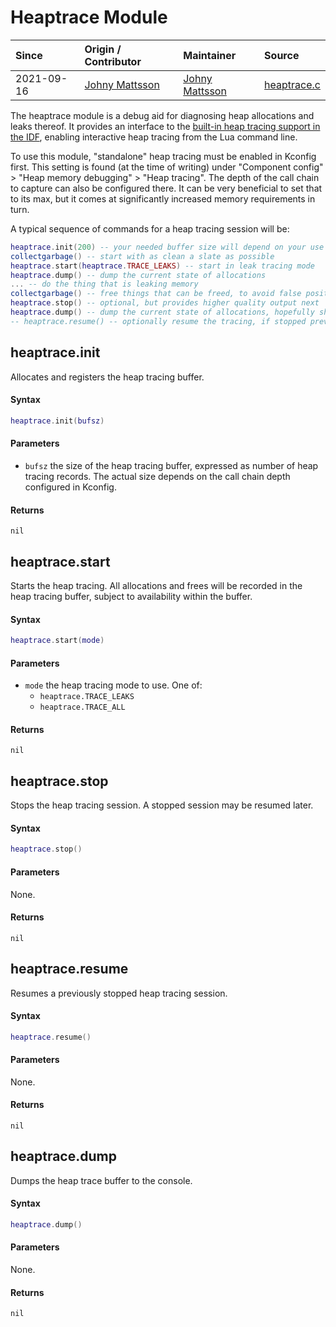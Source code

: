 # Heaptrace Module
| Since  | Origin / Contributor  | Maintainer  | Source  |
| :----- | :-------------------- | :---------- | :------ |
| 2021-09-16 | [Johny Mattsson](https://github.com/jmattsson) |[Johny Mattsson](https://github.com/jmattsson) | [heaptrace.c](../../components/modules/heaptrace.c)|

The heaptrace module is a debug aid for diagnosing heap allocations and
leaks thereof. It provides an interface to the [built-in heap tracing
support in the IDF](https://docs.espressif.com/projects/esp-idf/en/latest/esp32/api-reference/system/heap_debug.html), enabling interactive heap tracing
from the Lua command line.

To use this module, "standalone" heap tracing must be enabled in Kconfig
first. This setting is found (at the time of writing) under
"Component config" > "Heap memory debugging" > "Heap tracing". The depth
of the call chain to capture can also be configured there. It can be very
beneficial to set that to its max, but it comes at significantly increased
memory requirements in turn.

A typical sequence of commands for a heap tracing session will be:
```lua
heaptrace.init(200) -- your needed buffer size will depend on your use case
collectgarbage() -- start with as clean a slate as possible
heaptrace.start(heaptrace.TRACE_LEAKS) -- start in leak tracing mode
heaptrace.dump() -- dump the current state of allocations
... -- do the thing that is leaking memory
collectgarbage() -- free things that can be freed, to avoid false positives
heaptrace.stop() -- optional, but provides higher quality output next
heaptrace.dump() -- dump the current state of allocations, hopefully showing the leaked entries and where they got allocated from
-- heaptrace.resume() -- optionally resume the tracing, if stopped previously
```

## heaptrace.init
Allocates and registers the heap tracing buffer.

#### Syntax
```lua
heaptrace.init(bufsz)
```

#### Parameters
- `bufsz` the size of the heap tracing buffer, expressed as number of heap tracing records. The actual size depends on the call chain depth configured in Kconfig.

#### Returns
`nil`


## heaptrace.start
Starts the heap tracing. All allocations and frees will be recorded in the
heap tracing buffer, subject to availability within the buffer.

#### Syntax
```lua
heaptrace.start(mode)
```

#### Parameters
- `mode` the heap tracing mode to use. One of:
  - `heaptrace.TRACE_LEAKS`
  - `heaptrace.TRACE_ALL`

#### Returns
`nil`


## heaptrace.stop
Stops the heap tracing session. A stopped session may be resumed later.

#### Syntax
```lua
heaptrace.stop()
```

#### Parameters
None.

#### Returns
`nil`


## heaptrace.resume
Resumes a previously stopped heap tracing session.

#### Syntax
```lua
heaptrace.resume()
```

#### Parameters
None.

#### Returns
`nil`


## heaptrace.dump
Dumps the heap trace buffer to the console.

#### Syntax
```lua
heaptrace.dump()
```

#### Parameters
None.

#### Returns
`nil`
